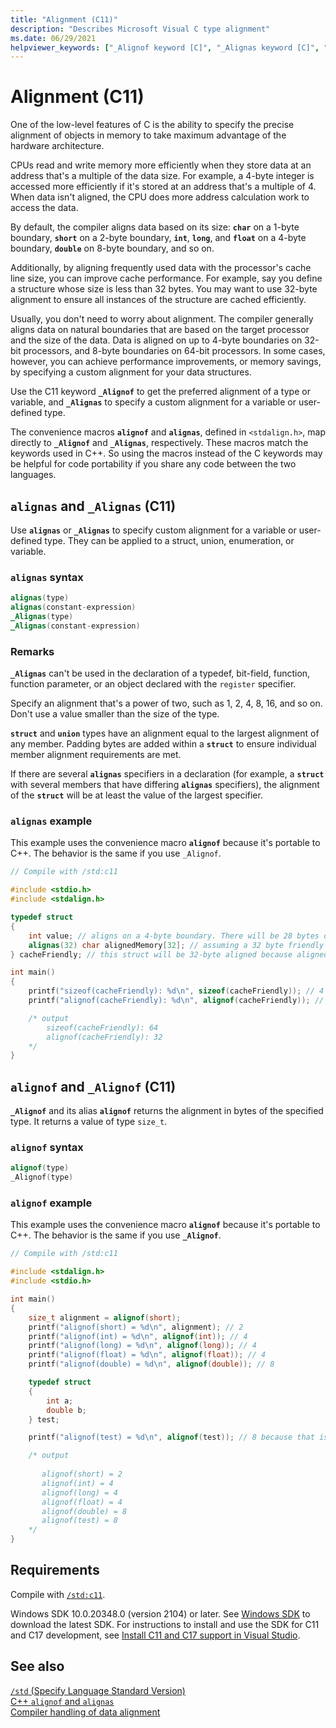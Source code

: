 ```yaml
---
title: "Alignment (C11)"
description: "Describes Microsoft Visual C type alignment"
ms.date: 06/29/2021
helpviewer_keywords: ["_Alignof keyword [C]", "_Alignas keyword [C]", "memory, alignment"]
---
```

# Alignment (C11)

One of the low-level features of C is the ability to specify the precise alignment of objects in memory to take maximum advantage of the hardware architecture.

CPUs read and write memory more efficiently when they store data at an address that's a multiple of the data size. For example, a 4-byte integer is accessed more efficiently if it's stored at an address that's a multiple of 4. When data isn't aligned, the CPU does more address calculation work to access the data.

By default, the compiler aligns data based on its size: **`char`** on a 1-byte boundary, **`short`** on a 2-byte boundary, **`int`**, **`long`**, and **`float`** on a 4-byte boundary, **`double`** on 8-byte boundary, and so on.

Additionally, by aligning frequently used data with the processor's cache line size, you can improve cache performance. For example, say you define a structure whose size is less than 32 bytes. You may want to use 32-byte alignment to ensure all instances of the structure are cached efficiently.

Usually, you don't need to worry about alignment. The compiler generally aligns data on natural boundaries that are based on the target processor and the size of the data. Data is aligned on up to 4-byte boundaries on 32-bit processors, and 8-byte boundaries on 64-bit processors. In some cases, however, you can achieve performance improvements, or memory savings, by specifying a custom alignment for your data structures.

Use the C11 keyword **`_Alignof`** to get the preferred alignment of a type or variable, and **`_Alignas`** to specify a custom alignment for a variable or user-defined type.

The convenience macros **`alignof`** and **`alignas`**, defined in `<stdalign.h>`, map directly to **`_Alignof`** and **`_Alignas`**, respectively. These macros match the keywords used in C++. So using the macros instead of the C keywords may be helpful for code portability if you share any code between the two languages.

## `alignas` and `_Alignas` (C11)

Use **`alignas`** or **`_Alignas`** to specify custom alignment for a variable or user-defined type. They can be applied to a struct, union, enumeration, or variable.

### `alignas` syntax

```c
alignas(type)
alignas(constant-expression)
_Alignas(type)
_Alignas(constant-expression)
```

### Remarks

**`_Alignas`** can't be used in the declaration of a typedef, bit-field, function, function parameter, or an object declared with the `register` specifier.

Specify an alignment that's a power of two, such as 1, 2, 4, 8, 16, and so on. Don't use a value smaller than the size of the type.

**`struct`** and **`union`** types have an alignment equal to the largest alignment of any member. Padding bytes are added within a **`struct`** to ensure individual member alignment requirements are met.

If there are several **`alignas`**  specifiers in a declaration (for example, a **`struct`** with several members that have differing **`alignas`** specifiers), the alignment of the **`struct`** will be at least the value of the largest specifier.

### `alignas` example

This example uses the convenience macro **`alignof`** because it's portable to C++. The behavior is the same if you use `_Alignof`.

```c
// Compile with /std:c11

#include <stdio.h>
#include <stdalign.h>

typedef struct 
{
    int value; // aligns on a 4-byte boundary. There will be 28 bytes of padding between value and alignas
    alignas(32) char alignedMemory[32]; // assuming a 32 byte friendly cache alignment
} cacheFriendly; // this struct will be 32-byte aligned because alignedMemory is 32-byte aligned and is the largest alignment specified in the struct

int main()
{
    printf("sizeof(cacheFriendly): %d\n", sizeof(cacheFriendly)); // 4 bytes for int value + 32 bytes for alignedMemory[] + padding to ensure  alignment
    printf("alignof(cacheFriendly): %d\n", alignof(cacheFriendly)); // 32 because alignedMemory[] is aligned on a 32-byte boundary

    /* output
        sizeof(cacheFriendly): 64
        alignof(cacheFriendly): 32
    */
}
```

## `alignof` and `_Alignof` (C11)

**`_Alignof`** and its alias **`alignof`** returns the alignment in bytes of the specified type. It returns a value of type `size_t`.

### `alignof` syntax

```cpp
alignof(type)
_Alignof(type)
```

### `alignof` example

This example uses the convenience macro **`alignof`** because it's portable to C++. The behavior is the same if you use **`_Alignof`**.

```c
// Compile with /std:c11

#include <stdalign.h>
#include <stdio.h>

int main()
{
    size_t alignment = alignof(short);
    printf("alignof(short) = %d\n", alignment); // 2
    printf("alignof(int) = %d\n", alignof(int)); // 4
    printf("alignof(long) = %d\n", alignof(long)); // 4
    printf("alignof(float) = %d\n", alignof(float)); // 4
    printf("alignof(double) = %d\n", alignof(double)); // 8

    typedef struct
    {
        int a;
        double b;
    } test;

    printf("alignof(test) = %d\n", alignof(test)); // 8 because that is the alignment of the largest element in the structure

    /* output
        
       alignof(short) = 2
       alignof(int) = 4
       alignof(long) = 4
       alignof(float) = 4
       alignof(double) = 8
       alignof(test) = 8
    */
}
```

## Requirements

Compile with [`/std:c11`](../build/reference/std-specify-language-standard-version.md).

Windows SDK 10.0.20348.0 (version 2104) or later. See [Windows SDK](https://developer.microsoft.com/windows/downloads/windows-sdk/) to download the latest SDK. For instructions to install and use the SDK for C11 and C17 development, see [Install C11 and C17 support in Visual Studio](../overview/install-c17-support.md).

## See also

[`/std` (Specify Language Standard Version)](../build/reference/std-specify-language-standard-version.md)\
[C++ `alignof` and `alignas`](../cpp/alignment-cpp-declarations.md#alignof-and-alignas)\
[Compiler handling of data alignment](../cpp/alignment-cpp-declarations.md#compiler-handling-of-data-alignment)
